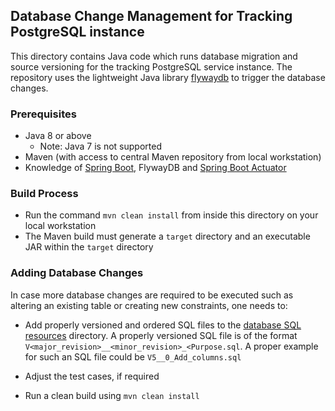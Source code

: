 ## Database Change Management for Tracking PostgreSQL instance
This directory contains Java code which runs database migration and source versioning for the tracking PostgreSQL service instance. The repository uses the lightweight Java library [flywaydb](https://flywaydb.org/) to trigger the database changes.

### Prerequisites

- Java 8 or above
  - Note: Java 7 is not supported
- Maven (with access to central Maven repository from local workstation)
- Knowledge of [Spring Boot](https://spring.io/projects/spring-boot), FlywayDB and [Spring Boot Actuator](https://www.baeldung.com/spring-boot-actuators)


### Build Process

- Run the command `mvn clean install` from inside this directory on your local workstation
- The Maven build must generate a `target` directory and an executable JAR within the `target` directory

### Adding Database Changes

In case more database changes are required to be executed such as altering an existing table or creating new constraints, one needs to:

- Add properly versioned and ordered SQL files to the [database SQL resources](src/main/resources/db/migration) directory. A properly versioned SQL file is of the format `V<major_revision>__<minor_revision>_<Purpose.sql`. A proper example for such an SQL file could be `V5__0_Add_columns.sql`

- Adjust the test cases, if required

- Run a clean build using `mvn clean install`
